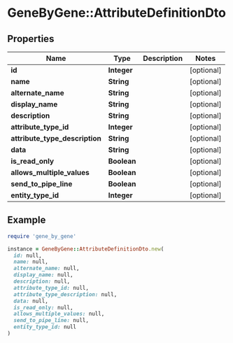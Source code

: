 # GeneByGene::AttributeDefinitionDto

## Properties

| Name | Type | Description | Notes |
| ---- | ---- | ----------- | ----- |
| **id** | **Integer** |  | [optional] |
| **name** | **String** |  | [optional] |
| **alternate_name** | **String** |  | [optional] |
| **display_name** | **String** |  | [optional] |
| **description** | **String** |  | [optional] |
| **attribute_type_id** | **Integer** |  | [optional] |
| **attribute_type_description** | **String** |  | [optional] |
| **data** | **String** |  | [optional] |
| **is_read_only** | **Boolean** |  | [optional] |
| **allows_multiple_values** | **Boolean** |  | [optional] |
| **send_to_pipe_line** | **Boolean** |  | [optional] |
| **entity_type_id** | **Integer** |  | [optional] |

## Example

```ruby
require 'gene_by_gene'

instance = GeneByGene::AttributeDefinitionDto.new(
  id: null,
  name: null,
  alternate_name: null,
  display_name: null,
  description: null,
  attribute_type_id: null,
  attribute_type_description: null,
  data: null,
  is_read_only: null,
  allows_multiple_values: null,
  send_to_pipe_line: null,
  entity_type_id: null
)
```

